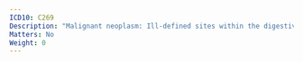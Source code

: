 ```yaml
---
ICD10: C269
Description: "Malignant neoplasm: Ill-defined sites within the digestive system"
Matters: No
Weight: 0
---
```

